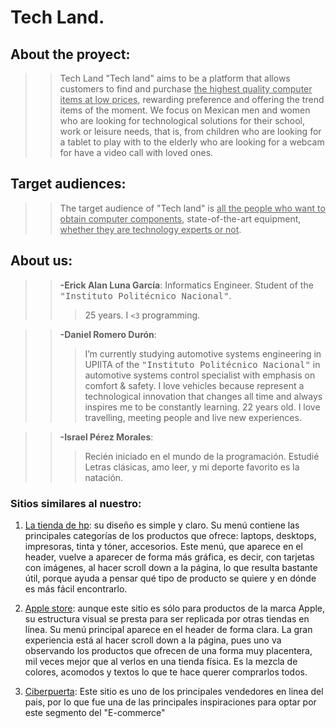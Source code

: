 # Tech Land. 

## About the proyect:
>> Tech Land "Tech land" aims to be a platform that allows customers to find and purchase <ins>the highest quality computer items at low prices</ins>, rewarding preference and offering the trend items of the moment. 
>>We focus on Mexican men and women who are looking for technological solutions for their school, work or leisure needs, that is, from children who are looking for a tablet to play with to the elderly who are looking for a webcam for have a video call with loved ones.

## Target audiences:
>>The target audience of "Tech land" is <ins>all the people who want to obtain computer components</ins>, state-of-the-art equipment, <ins>whether they are technology experts or not</ins>.



## About us:

>>**-Erick Alan Luna García**: Informatics Engineer. Student of the <samp>"Instituto Politécnico Nacional"</samp>.
>>> 25 years. I `<3` programming. 

>>**-Daniel Romero Durón**: 
>>> I’m currently studying automotive systems engineering in UPIITA of the <samp>"Instituto Politécnico Nacional"</samp> in automotive systems control specialist with emphasis on comfort & safety. 
I love vehicles because represent a technological innovation that changes all time and always inspires me to be constantly learning. 22 years old. I love travelling, meeting people and live new experiences.  

>>**-Israel Pérez Morales**: 
>>>Recién iniciado en el mundo de la programación. Estudié Letras clásicas, amo leer, y mi deporte favorito es la natación. 


### Sitios similares al nuestro:

1. [La tienda de hp](https://store.hp.com/mx-es/default/): su diseño es simple y claro. Su menú contiene las principales categorías de los productos que ofrece: laptops,
desktops, impresoras, tinta y tóner, accesorios. Este menú, que aparece en el header, vuelve a aparecer de forma más gráfica, es decir, con tarjetas con imágenes, al hacer scroll down a la página, lo que resulta
bastante útil, porque ayuda a pensar qué tipo de producto se quiere y en dónde es más fácil encontrarlo.

2. [Apple store](https://www.apple.com/mx/): aunque este sitio es sólo para productos de la marca Apple, su estructura visual se presta para ser replicada por otras tiendas en línea. 
Su menú principal aparece en el header de forma clara. La gran experiencia está al hacer scroll down a la página, pues uno va observando los productos que ofrecen de una forma muy placentera,
mil veces mejor que al verlos en una tienda física. Es la mezcla de colores, acomodos y textos lo que te hace querer comprarlos todos. 

3. [Ciberpuerta](https://www.cyberpuerta.mx/): Este sitio es uno de los principales vendedores en linea del pais, 
   por lo que fue una de las principales inspiraciones para optar por este segmento del "E-commerce"  

